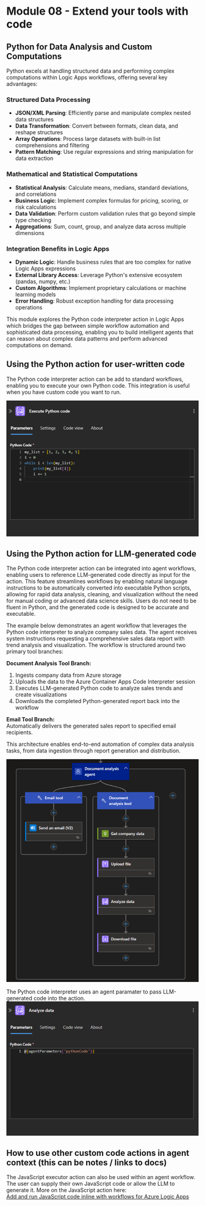 # Module 08 - Extend your tools with code

## Python for Data Analysis and Custom Computations

Python excels at handling structured data and performing complex computations within Logic Apps workflows, offering several key advantages:

### **Structured Data Processing**
- **JSON/XML Parsing**: Efficiently parse and manipulate complex nested data structures
- **Data Transformation**: Convert between formats, clean data, and reshape structures
- **Array Operations**: Process large datasets with built-in list comprehensions and filtering
- **Pattern Matching**: Use regular expressions and string manipulation for data extraction

### **Mathematical and Statistical Computations**
- **Statistical Analysis**: Calculate means, medians, standard deviations, and correlations
- **Business Logic**: Implement complex formulas for pricing, scoring, or risk calculations
- **Data Validation**: Perform custom validation rules that go beyond simple type checking
- **Aggregations**: Sum, count, group, and analyze data across multiple dimensions

### **Integration Benefits in Logic Apps**
- **Dynamic Logic**: Handle business rules that are too complex for native Logic Apps expressions
- **External Library Access**: Leverage Python's extensive ecosystem (pandas, numpy, etc.)
- **Custom Algorithms**: Implement proprietary calculations or machine learning models
- **Error Handling**: Robust exception handling for data processing operations

This module explores the Python code interpreter action in Logic Apps which bridges the gap between simple workflow automation and sophisticated data processing, enabling you to build intelligent agents that can reason about complex data patterns and perform advanced computations on demand.

## Using the Python action for user-written code
The Python code interpreter action can be add to standard workflows, enabling you to execute your own Python code. This integration is useful when you have custom code you want to run.

![Image of Python code interpreter with user-generated code.](../02_build_conversational_agents/media/08-extend-tools-with-code/python_user.png)

## Using the Python action for LLM-generated code
The Python code interpreter action can be integrated into agent workflows, enabling users to reference LLM-generated code directly as input for the action. This feature streamlines workflows by enabling natural language instructions to be automatically converted into executable Python scripts, allowing for rapid data analysis, cleaning, and visualization without the need for manual coding or advanced data science skills. Users do not need to be fluent in Python, and the generated code is designed to be accurate and executable. 

The example below demonstrates an agent workflow that leverages the Python code interpreter to analyze company sales data. The agent receives system instructions requesting a comprehensive sales data report with trend analysis and visualization. The workflow is structured around two primary tool branches:

**Document Analysis Tool Branch:**
1. Ingests company data from Azure storage
2. Uploads the data to the Azure Container Apps Code Interpreter session
3. Executes LLM-generated Python code to analyze sales trends and create visualizations
4. Downloads the completed Python-generated report back into the workflow

**Email Tool Branch:**  
Automatically delivers the generated sales report to specified email recipients.

This architecture enables end-to-end automation of complex data analysis tasks, from data ingestion through report generation and distribution.

![Image of Agent workflow using Python code interpreter](../02_build_conversational_agents/media/08-extend-tools-with-code/python_workflow.png)

The Python code interpreter uses an agent paramater to pass LLM-generated code into the action.
![Image of Python code interpreter with lln-generated code.](../02_build_conversational_agents/media/08-extend-tools-with-code/python_llm.png)

## How to use other custom code actions in agent context (this can be notes / links to docs)

The JavaScript executor action can also be used within an agent workflow. The user can supply their own JavaScript code or allow the LLM to generate it. More on the JavaScript action here:  
[Add and run JavaScript code inline with workflows for Azure Logic Apps](https://learn.microsoft.com/en-us/azure/logic-apps/add-run-javascript?tabs=standard)
